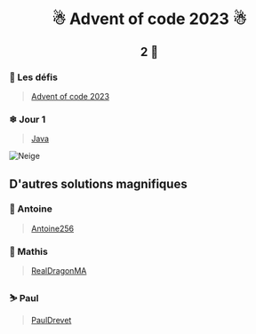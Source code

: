 # <p align="center">☃ Advent of code 2023 ☃</p>

## <p align="center">2 🌟</p>

### 📅 Les défis
> [Advent of code 2023](https://adventofcode.com/2023)

### ❄ Jour 1
> [Java](https://github.com/Elyroma/AdventOfCode/tree/main/day1)

<img align="center">![Neige](snow.gif)</img>

## D'autres solutions magnifiques
### 🎄 Antoine
> [Antoine256](https://github.com/Antoine256/advent-of-code-2023)

### 🎅 Mathis
> [RealDragonMA](https://github.com/RealDragonMA/Advent-of-code-2023)

### ⛷ Paul
> [PaulDrevet](https://github.com/PaulDrevet/advent_of_code_2023)